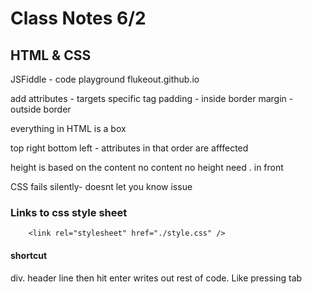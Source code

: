 # Class Notes 6/2

## HTML & CSS

JSFiddle - code playground
flukeout.github.io

add attributes - targets specific  tag
padding - inside border
margin - outside border

everything in HTML is a box

top right bottom left - attributes in that order are afffected

height is based on the content
no content no height
need . in front

CSS fails silently- doesnt let you know issue

### Links to css style sheet
```
    <link rel="stylesheet" href="./style.css" />

```

#### shortcut
div. header line then hit enter writes out rest of code. Like pressing tab

